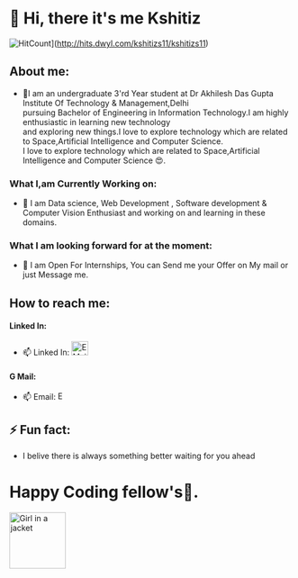  # 👋 Hi, there it's me Kshitiz
 ![HitCount](http://hits.dwyl.com/kshitizs11/kshitizs11.svg)](http://hits.dwyl.com/kshitizs11/kshitizs11)


## About me:
 
- 🔭I am an undergraduate 3'rd Year student at Dr Akhilesh Das Gupta Institute Of Technology & Management,Delhi<br>
    pursuing Bachelor of Engineering in Information Technology.I am highly enthusiastic in learning new technology<br>
    and exploring new things.I love to explore technology which are related to Space,Artificial Intelligence and Computer Science.<br>
    I love to explore technology which are related to Space,Artificial Intelligence and Computer Science 😍.
### What I,am Currently Working on:
- 🌱 I am Data science, Web Development , Software development & Computer Vision Enthusiast and working on and learning in these domains.

### What I am looking forward for at the moment: 
- 👯 I am Open For Internships, You can Send me your Offer on My mail or just Message me.

## How to reach me:


#### Linked In:

- 📫 Linked In: <a href="https://www.linkedin.com/in/kshitiz-sharma-532446181/" ><img src="https://icons-for-free.com/iconfiles/png/512/linked+in+linkedin+media+professional+social+icon-1320193937978799908.png" alt="E Mail" width="30" height="25"></a>

#### G Mail:

- 📫 Email: <a href="kshitizs545@gmail.com"><img src="https://youngchefsprogram.files.wordpress.com/2014/05/gmail.png?w=640" alt="E Mail" width="20" height="15"></a>

## ⚡ Fun fact:


-  I belive there is always something better waiting for you ahead

# Happy Coding fellow's🤩.
<img src="https://i.pinimg.com/originals/e4/26/70/e426702edf874b181aced1e2fa5c6cde.gif" alt="Girl in a jacket" width="100" height="100">


<!--
**kshitizs11/kshitizs11** is a ✨ _special_ ✨ repository because its `README.md` (this file) appears on your GitHub profile.

## About me:
 
- 🔭I am an undergraduate 3'rd Year student at Dr Akhilesh Das Gupta Institute Of Technology & Management,Delhi<br>
    pursuing Bachelor of Engineering in Information Technology.I am highly enthusiastic in learning new technology<br>
    and exploring new things.I love to explore technology which are related to Space,Artificial Intelligence and Computer Science.<br>
    I love to explore technology which are related to Space,Artificial Intelligence and Computer Science 😍.
## What I,am Currently Working on:
- 🌱 I am Data science, Web Development , Software development & Computer Vision Enthusiast and working on and learning in these domains.

## What I am looking forward for at the moment: 
- 👯 I am Open For Internships, You can Send me your Offer on My mail or just Message me.

## How to reach me:


#### Linked In:
- 📫 Linked In: <a href="https://www.linkedin.com/in/kshitiz-sharma-532446181/">
 <img src="https://www.google.com/imgres?imgurl=https%3A%2F%2Fcdn.pixabay.com%2Fphoto%2F2017%2F08%2F22%2F11%2F56%2Flinked-in-2668700_1280.png&imgrefurl=https%3A%2F%2Fpixabay.com%2Fillustrations%2Flinked-in-logo-company-editorial-2668700%2F&tbnid=ffExIpiV1CMBZM&vet=12ahUKEwir_cam9K7sAhWc0jgGHfIaANMQMygEegUIARDAAQ..i&docid=NnRJEF5KKT4JEM&w=1280&h=1280&q=linked%20in%20images&ved=2ahUKEwir_cam9K7sAhWc0jgGHfIaANMQMygEegUIARDAAQ" alt="Linked In:"></a>
 #### G Mail:
- 📫 Email: <a href="kshitizs545@gmail.com">https://www.cyclonis.com/how-to-create-a-gmail-google-account-for-your-child/</a>


# ⚡ Fun fact:
-  I belive there is always something better waiting for you ahead

## Happy Coding fellow's🤩.
<img src="https://i.pinimg.com/originals/e4/26/70/e426702edf874b181aced1e2fa5c6cde.gif" alt="Girl in a jacket" width="100" height="100">
